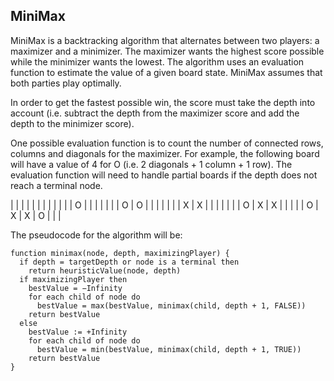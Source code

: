 ## MiniMax

MiniMax is a backtracking algorithm that alternates between two players: a
maximizer and a minimizer. The maximizer wants the highest score possible while
the minimizer wants the lowest. The algorithm uses an evaluation function to
estimate the value of a given board state. MiniMax assumes that both parties
play optimally.

In order to get the fastest possible win, the score must take the depth into
account (i.e. subtract the depth from the maximizer score and add the depth to
the minimizer score).

One possible evaluation function is to count the number of connected rows,
columns and diagonals for the maximizer. For example, the following board will
have a value of 4 for O (i.e. 2 diagonals + 1 column + 1 row). The evaluation
function will need to handle partial boards if the depth does not reach a
terminal node.

|   |   |   |   |   |  |   |
|   |   |   | O |   |  |   |
|   |   | O | O |   |  |   |
|   |   | X | X |   |  |   |
|   |   | O | X | X |  |   |
|   | O | X | X | O |  |   |

The pseudocode for the algorithm will be:

```
function minimax(node, depth, maximizingPlayer) {
  if depth = targetDepth or node is a terminal then
    return heuristicValue(node, depth)
  if maximizingPlayer then
    bestValue = −Infinity
    for each child of node do
      bestValue = max(bestValue, minimax(child, depth + 1, FALSE))
    return bestValue
  else
    bestValue := +Infinity
    for each child of node do
      bestValue = min(bestValue, minimax(child, depth + 1, TRUE))
    return bestValue
}
```
